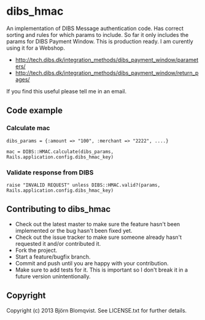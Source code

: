 # dibs_hmac

An implementation of DIBS Message authentication code. Has correct sorting and rules for which params to include. So far it only includes the params for DIBS Payment Window. This is production ready. I am curently using it for a Webshop.

- http://tech.dibs.dk/integration_methods/dibs_payment_window/parameters/
- http://tech.dibs.dk/integration_methods/dibs_payment_window/return_pages/

If you find this useful please tell me in an email.

## Code example

### Calculate mac

    dibs_params = {:amount => "100", :merchant => "2222", ....}
    
    mac = DIBS::HMAC.calculate(dibs_params, Rails.application.config.dibs_hmac_key)

### Validate response from DIBS

    raise "INVALID REQUEST" unless DIBS::HMAC.valid?(params, Rails.application.config.dibs_hmac_key)
    

## Contributing to dibs_hmac
 
* Check out the latest master to make sure the feature hasn't been implemented or the bug hasn't been fixed yet.
* Check out the issue tracker to make sure someone already hasn't requested it and/or contributed it.
* Fork the project.
* Start a feature/bugfix branch.
* Commit and push until you are happy with your contribution.
* Make sure to add tests for it. This is important so I don't break it in a future version unintentionally.

## Copyright

Copyright (c) 2013 Björn Blomqvist. See LICENSE.txt for
further details.

